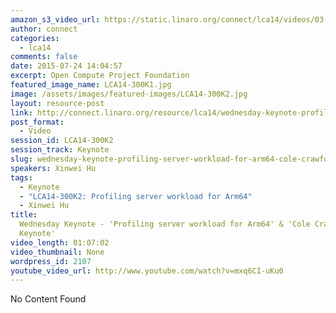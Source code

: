 ```yaml
---
amazon_s3_video_url: https://static.linaro.org/connect/lca14/videos/03-05-Wednesday/Wednesday%20Keynote%20-%20%2527Profiling%20server%20workload%20for%20ARM64%2527%20%2526%20%2527Cole%20Crawford%20Keynote%2527.mp4
author: connect
categories:
  - lca14
comments: false
date: 2015-07-24 14:04:57
excerpt: Open Compute Project Foundation
featured_image_name: LCA14-300K1.jpg
image: /assets/images/featured-images/LCA14-300K2.jpg
layout: resource-post
link: http://connect.linaro.org/resource/lca14/wednesday-keynote-profiling-server-workload-for-arm64-cole-crawford-keynote/
post_format:
  - Video
session_id: LCA14-300K2
session_track: Keynote
slug: wednesday-keynote-profiling-server-workload-for-arm64-cole-crawford-keynote
speakers: Xinwei Hu
tags:
  - Keynote
  - "LCA14-300K2: Profiling server workload for Arm64"
  - Xinwei Hu
title:
  Wednesday Keynote - 'Profiling server workload for Arm64' & 'Cole Crawford
  Keynote'
video_length: 01:07:02
video_thumbnail: None
wordpress_id: 2107
youtube_video_url: http://www.youtube.com/watch?v=mxq6CI-uKu0
---
```


No Content Found
